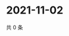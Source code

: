 # 2021-11-02

共 0 条

<!-- BEGIN WEIBO -->
<!-- 最后更新时间 Tue Nov 02 2021 23:00:45 GMT+0800 (China Standard Time) -->

<!-- END WEIBO -->
